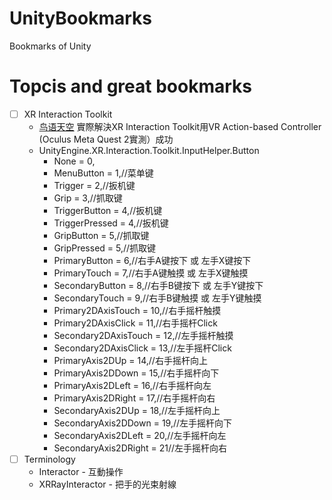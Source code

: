 # UnityBookmarks
Bookmarks of Unity

# Topcis and great bookmarks
- [ ] XR Interaction Toolkit
  * [鸟语天空](http://www.devacg.com/?post=1500) 實際解決XR Interaction Toolkit用VR Action-based Controller (Oculus Meta Quest 2實測）成功
  * UnityEngine.XR.Interaction.Toolkit.InputHelper.Button
    - None = 0,
    - MenuButton = 1,//菜单键
    - Trigger = 2,//扳机键
    - Grip = 3,//抓取键
    - TriggerButton = 4,//扳机键
    - TriggerPressed = 4,//扳机键
    - GripButton = 5,//抓取键
    - GripPressed = 5,//抓取键
    - PrimaryButton = 6,//右手A键按下 或 左手X键按下
    - PrimaryTouch = 7,//右手A键触摸 或 左手X键触摸
    - SecondaryButton = 8,//右手B键按下 或 左手Y键按下
    - SecondaryTouch = 9,//右手B键触摸 或 左手Y键触摸
    - Primary2DAxisTouch = 10,//右手摇杆触摸
    - Primary2DAxisClick = 11,//右手摇杆Click
    - Secondary2DAxisTouch = 12,//左手摇杆触摸
    - Secondary2DAxisClick = 13,//左手摇杆Click
    - PrimaryAxis2DUp = 14,//右手摇杆向上
    - PrimaryAxis2DDown = 15,//右手摇杆向下
    - PrimaryAxis2DLeft = 16,//右手摇杆向左
    - PrimaryAxis2DRight = 17,//右手摇杆向右
    - SecondaryAxis2DUp = 18,//左手摇杆向上
    - SecondaryAxis2DDown = 19,//左手摇杆向下
    - SecondaryAxis2DLeft = 20,//左手摇杆向左
    - SecondaryAxis2DRight = 21//左手摇杆向右 
- [ ] Terminology
  * Interactor - 互動操作 
  * XRRayInteractor - 把手的光束射線

